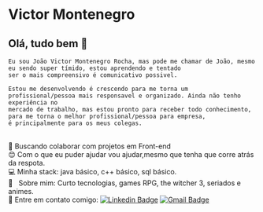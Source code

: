 # Victor Montenegro 

## Olá, tudo bem :wave:
    Eu sou João Victor Montenegro Rocha, mas pode me chamar de João, mesmo eu sendo super tímido, estou aprendendo e tentado 
    ser o mais compreensivo é comunicativo possivel.

    Estou me desenvolvendo é crescendo para me torna um profissional/pessoa mais responsavel e organizado. Ainda não tenho experiência no
    mercado de trabalho, mas estou pronto para receber todo conhecimento, para me torna o melhor profissional/pessoa para empresa,
    é principalmente para os meus colegas.
 <br/> :purple_heart: Buscando colaborar com projetos em Front-end
 <br/> :blush: Com o que eu puder ajudar vou ajudar,mesmo que tenha que corre atrás da respota.
 <br/> :computer: Minha stack: java básico, c++ básico, sql básico.
 <br/> 💬  &nbsp; Sobre mim: Curto tecnologias, games RPG, the witcher 3, seriados e animes. 
 <br/> :email: Entre em contato comigo: [![Linkedin Badge](https://img.shields.io/badge/-VictorMontenegro-blue?style=flat-square&logo=Linkedin&logoColor=white&link=https://https://www.linkedin.com/in/joao-victor-montenegro-595791194/)](https://www.linkedin.com/in/joao-victor-montenegro-595791194/) 
 [![Gmail Badge](https://img.shields.io/badge/-jvcmontenegro67@gmail.com-c14438?style=flat-square&logo=Gmail&logoColor=white&link=victor:jvcmontenegro67@gmail.com)](victor:jvcmontenegro67@gmail.com)
